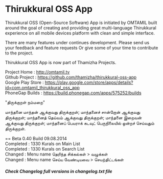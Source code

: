 ﻿# Thirukkural OSS App

Thirukkural OSS (Open-Source Software) App is initiated by OMTAMIL built around the goal of creating and providing great multi-language Thirukkural experience on all mobile devices platform with clean and simple interface.

There are many features under continues development. Please send us your feedback and feature requests Or give some of your time to contribute to the project.

Thirukkural OSS App is now part of Thamizha Projects.

Project Home : http://omtamil.tv<br>
Github Project  : https://github.com/thamizha/thirukkural-oss-app<br>
Google Play Store : https://play.google.com/store/apps/details?id=com.omtamil_thirukkural_oss_app<br>
PhoneGap Builds : https://build.phonegap.com/apps/575252/builds

"திருக்குறள் நம்மறை"

மாந்தனை மாந்தன் ஆக்குவது திருக்குறள்;
மாந்தனைச் சான்றோன் ஆக்குவது திருக்குறள்;
மாந்தனைத் தெய்வம் ஆக்குவது திருக்குறள்;
மாந்தனை இறைவன் ஆக்குவது திருக்குறள்;
மாந்தனைப் பெயராக் கடவுட் பெருநிலையில் ஒன்றச் செய்வதும் திருக்குறள்.

== Beta 0.40 Build 09.08.2014<br>
Completed : 1330 Kurals on Main List<br>
Completed : 1330 Kurals on Search List<br>
Changed : Menu name தெரிந்த சிக்கல்கள் > வழுக்கள்<br>
Changed : Menu name செய்ய வேண்டியவை > செயற்திட்டங்கள்

##### Check Changelog full versions in changelog.txt file
